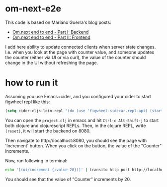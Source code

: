 # om-next-e2e

This code is based on Mariano Guerra's blog posts:
* [Om.next end to end - Part I: Backend](http://marianoguerra.org/posts/omnext-end-to-end-part-i-backend.html)
* [Om.next end to end - Part II: Frontend](http://marianoguerra.org/posts/omnext-end-to-end-part-ii-frontend.html)

I add here ability to update connected clients when server state changes. I.e. when you look at the page with counter value, and someone updates the counter (either via UI or via curl), the value of the counter should change in the UI without refreshing the page.

# how to run it

Assuming you use Emacs+cider, and you configured your cider to start figwheel repl like this:

```lisp
(setq cider-cljs-lein-repl "(do (use 'figwheel-sidecar.repl-api) (start-figwheel!) (cljs-repl))")
```
You can open the `project.clj` in emacs and hit `Ctrl-c Alt-Shift-j` to start both clojure and clojurescript REPLs. Then, in the clojure REPL, write `(reset)`, it will start the backend on 8080.

Then navigate to http://localhost:8080, you should see the page with 'Increment' button. When you click on the button, the value of the "Counter" increments.

Now, run following in terminal:

```bash
echo '[(ui/increment {:value 20})]' | transito http post http://localhost:8080/api/1/query e2t -
```

You should see that the value of "Counter" increments by 20.
